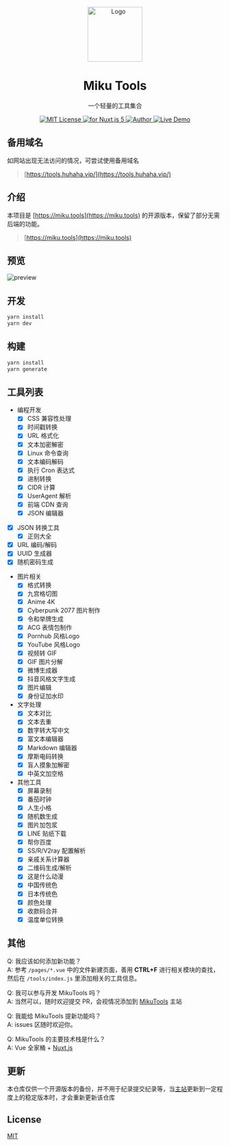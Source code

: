 <p align="center"><img src="./static/icon.png"
        alt="Logo" width="128" height="128" style="max-width: 100%;"></p>
<h1 align="center">Miku Tools</h1>
<p align="center">一个轻量的工具集合</p>
<p align="center">
    <a href="https://github.com/Ice-Hazymoon/MikuTools/blob/master/LICENSE">
        <img src="https://img.shields.io/github/license/Ice-Hazymoon/MikuTools.svg" alt="MIT License" />
    </a>
    <a href="https://vuejs.org/">
        <img src="https://img.shields.io/badge/nuxt.js-v5.x-green.svg" alt="for Nuxt.js 5">
    </a>
    <a href="http://imiku.me/">
        <img src="https://badgen.net/badge/author/Ice-Hazymoon/f2a" alt="Author">
    </a>
    <a href="https://miku.tools/">
        <img src="https://img.shields.io/badge/%F0%9F%9A%80-open--in--browser-e10079.svg" alt="Live Demo">
    </a>
</p>

## 备用域名

如网站出现无法访问的情况，可尝试使用备用域名

> [https://tools.huhaha.vip/](https://tools.huhaha.vip/)

## 介绍

本项目是 [https://miku.tools](https://miku.tools) 的开源版本，保留了部分无需后端的功能。

> [https://miku.tools](https://miku.tools)

## 预览

![preview](./static/preview.png)

## 开发

```bash
yarn install
yarn dev
```

## 构建

```bash
yarn install
yarn generate
```

## 工具列表
* 编程开发
    - [x] CSS 兼容性处理
    - [x] 时间戳转换
    - [x] URL 格式化
    - [x] 文本加密解密
    - [x] Linux 命令查询
    - [x] 文本编码解码
    - [x] 执行 Cron 表达式
    - [x] 进制转换
    - [x] CIDR 计算
    - [x] UserAgent 解析
    - [x] 前端 CDN 查询
    - [x] JSON 编辑器
- [x] JSON 转换工具
    - [x] 正则大全
- [x] URL 编码/解码
- [x] UUID 生成器
- [x] 随机密码生成
* 图片相关
    - [x] 格式转换
    - [x] 九宫格切图
    - [x] Anime 4K
    - [x] Cyberpunk 2077 图片制作
    - [x] 令和举牌生成
    - [x] ACG 表情包制作
    - [x] Pornhub 风格Logo
    - [x] YouTube 风格Logo
    - [x] 视频转 GIF    
    - [x] GIF 图片分解
    - [x] 微博生成器
    - [x] 抖音风格文字生成
    - [x] 图片编辑
    - [x] 身份证加水印
* 文字处理
    - [x] 文本对比
    - [x] 文本去重
    - [x] 数字转大写中文
    - [x] 富文本编辑器
    - [x] Markdown 编辑器
    - [x] 摩斯电码转换
    - [x] 盲人摸象加解密
    - [x] 中英文加空格
* 其他工具
    - [x] 屏幕录制
    - [x] 番茄时钟
    - [x] 人生小格
    - [x] 随机数生成
    - [x] 图片加包浆
    - [x] LINE 贴纸下载
    - [x] 帮你百度
    - [x] SS/R/V2ray 配置解析
    - [x] 亲戚关系计算器
    - [x] 二维码生成/解析
    - [x] 这是什么动漫
    - [x] 中国传统色
    - [x] 日本传统色
    - [x] 颜色处理
    - [x] 收款码合并
    - [x] 温度单位转换

## 其他

Q: 我应该如何添加新功能？  
A: 参考 `/pages/*.vue` 中的文件新建页面，善用 **CTRL+F** 进行相关模块的查找，然后在 `/tools/index.js` 里添加相关的工具信息。

Q: 我可以参与开发 MikuTools 吗？  
A: 当然可以，随时欢迎提交 PR，会视情况添加到 [MikuTools](https://miku.tools) 主站

Q: 我能给 MikuTools 提新功能吗？  
A: issues 区随时欢迎你。

Q: MikuTools 的主要技术栈是什么？  
A: Vue 全家桶 + [Nuxt.js](https://zh.nuxtjs.org/)

## 更新

本仓库仅供一个开源版本的备份，并不用于纪录提交纪录等，当[主站](https://miku.tools)更新到一定程度上的稳定版本时，才会重新更新该仓库

## License

[MIT](https://github.com/Ice-Hazymoon/MikuTools/blob/master/LICENSE)

